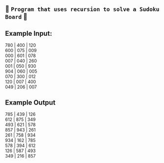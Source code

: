 ## &#x1F537; `Program that uses recursion to solve a Sudoku Board`  &#x1F537;
## Example Input:
780 | 400 | 120<br>
600 | 075 | 009<br>
000 | 601 | 078<br>
007 | 040 | 260<br>
001 | 050 | 930<br>
904 | 060 | 005<br>
070 | 300 | 012<br>
120 | 007 | 400<br>
049 | 206 | 007
## Example Output
785 | 439 | 126<br>
612 | 875 | 349<br>
493 | 621 | 578<br>
857 | 943 | 261<br>
261 | 758 | 934<br>
934 | 162 | 785<br>
578 | 394 | 612<br>
126 | 587 | 493<br>
349 | 216 | 857
